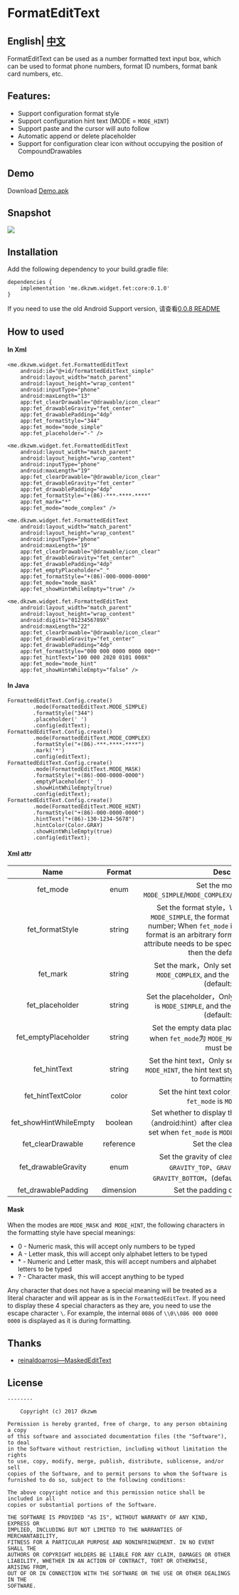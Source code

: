 # FormatEditText
## English| [中文](README.md) 

FormatEditText can be used as a number formatted text input box, which can be used to format phone numbers, format ID numbers, format bank card numbers, etc.

## Features:
 - Support configuration format style
 - Support configuration hint text (MODE = `MODE_HINT`)
 - Support paste and the cursor will auto follow
 - Automatic append or delete placeholder
 - Support for configuration clear icon without occupying the position of CompoundDrawables

## Demo
Download [Demo.apk](https://raw.githubusercontent.com/dkzwm/FormatEditText/master/demo/demo.apk)    
## Snapshot
<img src='snapshot.gif'></img>
## Installation
Add the following dependency to your build.gradle file:
```
dependencies {
    implementation 'me.dkzwm.widget.fet:core:0.1.0'
}
```
If you need to use the old Android Support version, 请查看[0.0.8 README](https://github.com/dkzwm/FormatEditText/blob/v0.0.8/README_EN.md)
## How to used
#### In Xml
```
<me.dkzwm.widget.fet.FormattedEditText
    android:id="@+id/formattedEditText_simple"
    android:layout_width="match_parent"
    android:layout_height="wrap_content"
    android:inputType="phone"
    android:maxLength="13"
    app:fet_clearDrawable="@drawable/icon_clear"
    app:fet_drawableGravity="fet_center"
    app:fet_drawablePadding="4dp"
    app:fet_formatStyle="344"
    app:fet_mode="mode_simple"
    app:fet_placeholder="-" />

<me.dkzwm.widget.fet.FormattedEditText
    android:layout_width="match_parent"
    android:layout_height="wrap_content"
    android:inputType="phone"
    android:maxLength="19"
    app:fet_clearDrawable="@drawable/icon_clear"
    app:fet_drawableGravity="fet_center"
    app:fet_drawablePadding="4dp"
    app:fet_formatStyle="+(86)-***-****-****"
    app:fet_mark="*"
    app:fet_mode="mode_complex" />

<me.dkzwm.widget.fet.FormattedEditText
    android:layout_width="match_parent"
    android:layout_height="wrap_content"
    android:inputType="phone"
    android:maxLength="19"
    app:fet_clearDrawable="@drawable/icon_clear"
    app:fet_drawableGravity="fet_center"
    app:fet_drawablePadding="4dp"
    app:fet_emptyPlaceholder="_"
    app:fet_formatStyle="+(86)-000-0000-0000"
    app:fet_mode="mode_mask"
    app:fet_showHintWhileEmpty="true" />

<me.dkzwm.widget.fet.FormattedEditText
    android:layout_width="match_parent"
    android:layout_height="wrap_content"
    android:digits="0123456789X"
    android:maxLength="22"
    app:fet_clearDrawable="@drawable/icon_clear"
    app:fet_drawableGravity="fet_center"
    app:fet_drawablePadding="4dp"
    app:fet_formatStyle="000 000 0000 0000 000*"
    app:fet_hintText="100 000 2020 0101 000X"
    app:fet_mode="mode_hint"
    app:fet_showHintWhileEmpty="false" />
```
####  In Java
```
FormattedEditText.Config.create()
        .mode(FormattedEditText.MODE_SIMPLE)
        .formatStyle("344")
        .placeholder(' ')
        .config(editText);
FormattedEditText.Config.create()
        .mode(FormattedEditText.MODE_COMPLEX)
        .formatStyle("+(86)-***-****-****")
        .mark('*')
        .config(editText);
FormattedEditText.Config.create()
        .mode(FormattedEditText.MODE_MASK)
        .formatStyle("+(86)-000-0000-0000")
        .emptyPlaceholder('_')
        .showHintWhileEmpty(true)
        .config(editText);
FormattedEditText.Config.create()
        .mode(FormattedEditText.MODE_HINT)
        .formatStyle("+(86)-000-0000-0000")
        .hintText("+(86)-130-1234-5678")
        .hintColor(Color.GRAY)
        .showHintWhileEmpty(true)
        .config(editText);
```
#### Xml attr 
|Name|Format|Desc|
|:---:|:---:|:---:|
|fet_mode|enum|Set the mode， `MODE_SIMPLE`/`MODE_COMPLEX`/`MODE_MASK`/`MODE_HINT`|
|fet_formatStyle|string|Set the format style，When `fet_mode` is `MODE_SIMPLE`, the format can only be a pure number; When `fet_mode` is `MODE_COMPLEX`, the format is an arbitrary format and the `fet_mark` attribute needs to be specified. If not specified then the default is `*`;|
|fet_mark|string|Set the mark，Only set when `fet_mode` is `MODE_COMPLEX`, and the length must be 1 (default: `*`)|
|fet_placeholder|string|Set the placeholder，Only set when `fet_mode` is `MODE_SIMPLE`, and the length must be 1 (default: ` `)|
|fet_emptyPlaceholder|string|Set the empty data placeholder，Only set when `fet_mode`为 `MODE_MASK` , and the length must be 1|
|fet_hintText|string|Set the hint text，Only set when `fet_mode` is `MODE_HINT`, the hint text style must be conform to formatting style|
|fet_hintTextColor|color|Set the hint text color，Only set when `fet_mode` is `MODE_HINT`|
|fet_showHintWhileEmpty|boolean|Set whether to display the default hint text（android:hint）after clearing the data，Only set when `fet_mode` is `MODE_MASK` or `MODE_HINT`|
|fet_clearDrawable|reference|Set the clear icon|
|fet_drawableGravity|enum|Set the gravity of clear icon，support `GRAVITY_TOP`、`GRAVITY_CENTER`、`GRAVITY_BOTTOM`，(default`GRAVITY_CENTER`)|
|fet_drawablePadding|dimension|Set the padding of clear icon|

#### Mask
When the modes are `MODE_MASK` and` MODE_HINT`, the following characters in the formatting style have special meanings:

 - 0 \- Numeric mask, this will accept only numbers to be typed
 - A \- Letter mask, this will accept only alphabet letters to be typed
 - \* \- Numeric and Letter mask, this will accept numbers and alphabet letters to be typed
 - ? \- Character mask, this will accept anything to be typed
 
Any character that does not have a special meaning will be treated as a literal character and will appear as is in the `FormattedEditText`.
If you need to display these 4 special characters as they are, you need to use the escape character `\`. For example, the internal `0086` of `\\0\\086 000 0000 0000` is displayed as it is during formatting.  

## Thanks
- [reinaldoarrosi—MaskedEditText](https://github.com/reinaldoarrosi/MaskedEditText)   

## License
	--------

    	Copyright (c) 2017 dkzwm

	Permission is hereby granted, free of charge, to any person obtaining a copy
	of this software and associated documentation files (the "Software"), to deal
	in the Software without restriction, including without limitation the rights
	to use, copy, modify, merge, publish, distribute, sublicense, and/or sell
	copies of the Software, and to permit persons to whom the Software is
	furnished to do so, subject to the following conditions:

	The above copyright notice and this permission notice shall be included in all
	copies or substantial portions of the Software.

	THE SOFTWARE IS PROVIDED "AS IS", WITHOUT WARRANTY OF ANY KIND, EXPRESS OR
	IMPLIED, INCLUDING BUT NOT LIMITED TO THE WARRANTIES OF MERCHANTABILITY,
	FITNESS FOR A PARTICULAR PURPOSE AND NONINFRINGEMENT. IN NO EVENT SHALL THE
	AUTHORS OR COPYRIGHT HOLDERS BE LIABLE FOR ANY CLAIM, DAMAGES OR OTHER
	LIABILITY, WHETHER IN AN ACTION OF CONTRACT, TORT OR OTHERWISE, ARISING FROM,
	OUT OF OR IN CONNECTION WITH THE SOFTWARE OR THE USE OR OTHER DEALINGS IN THE
	SOFTWARE.

